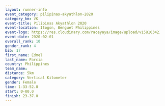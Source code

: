 ```yaml
--- 
layout: runner-info 
event_category: pilipinas-akyathlon-2020 
category_km: VK 
event-title: Pilipinas Akyathlon 2020 
event-location: Itogon, Benguet Philippines 
event-logo: https://res.cloudinary.com/raceyaya/image/upload/v1581034212/logo/ph-akyathlon_ldmu3f.png 
event-date: 2020-02-01 
overall_rank: 10
gender_rank: 4
bib: 17
first_name: Edmel
last_name: Parcia
country: Philippines
team_name: 
distance: 5km
category: Vertical Kilometer
gender: Female
time: 1-33-52.0
start: 0-00.0
finish: 23-37.0
--- 
```

